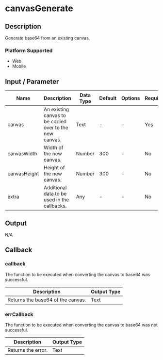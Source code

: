 # canvasGenerate

## Description

Generate base64 from an existing canvas, 

### Platform Supported

- Web
- Mobile

## Input / Parameter

| Name | Description | Data Type | Default | Options | Required |
| ------ | ------ | ------ | ------ | ------ | ------ |
| canvas | An existing canvas to be copied over to the new canvas. | Text | - | - | Yes |
| canvasWidth | Width of the new canvas. | Number | 300 | - | No | 
| canvasHeight | Height of the new canvas. | Number | 300 | - | No | 
| extra | Additional data to be used in the callbacks. | Any | - | - | No | 

## Output

N/A

## Callback

### callback

The function to be executed when converting the canvas to base64 was successful.

| Description | Output Type |
| ------ | ------ |
| Returns the base64 of the canvas. | Text |

### errCallback

The function to be executed when converting the canvas to base64 was not successful.

| Description | Output Type |
| ------ | ------ |
| Returns the error. | Text |